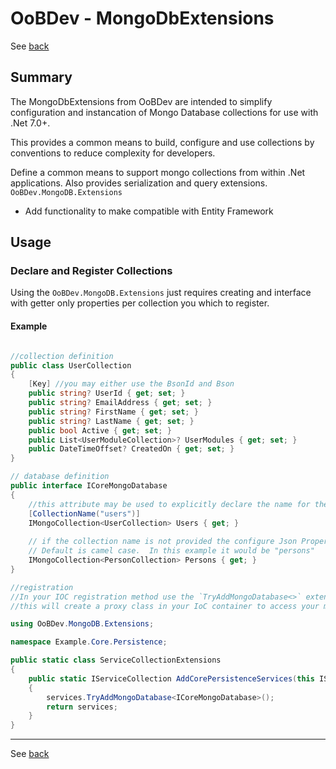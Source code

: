 # OoBDev - MongoDbExtensions

See [back](MajorFunctionality.md)

## Summary

The MongoDbExtensions from OoBDev are intended to simplify configuration and instancation of Mongo Database collections for use with .Net 7.0+.

This provides a common means to build, configure and use collections by conventions to reduce complexity for developers. 

Define a common means to support mongo collections from within .Net applications.  Also provides 
serialization and query extensions. `OoBDev.MongoDB.Extensions`

* Add functionality to make compatible with Entity Framework

## Usage

### Declare and Register Collections 

Using the `OoBDev.MongoDB.Extensions` just requires creating and interface with getter only properties per collection you which to register.  

#### Example

```csharp

//collection definition
public class UserCollection
{
    [Key] //you may either use the BsonId and Bson
    public string? UserId { get; set; }
    public string? EmailAddress { get; set; }
    public string? FirstName { get; set; }
    public string? LastName { get; set; }
    public bool Active { get; set; }
    public List<UserModuleCollection>? UserModules { get; set; }
    public DateTimeOffset? CreatedOn { get; set; }
}

// database definition
public interface ICoreMongoDatabase
{
    //this attribute may be used to explicitly declare the name for the related collection in MongoDB
    [CollectionName("users")] 
    IMongoCollection<UserCollection> Users { get; }
    
    // if the collection name is not provided the configure Json Property Naming Policy will be used.  
    // Default is camel case.  In this example it would be "persons"
    IMongoCollection<PersonCollection> Persons { get; }
}

//registration
//In your IOC registration method use the `TryAddMongoDatabase<>` extension method from the `OoBDev.MongoDb.Extensions` namespace.
//this will create a proxy class in your IoC container to access your mongodb

using OoBDev.MongoDB.Extensions;

namespace Example.Core.Persistence;

public static class ServiceCollectionExtensions
{
    public static IServiceCollection AddCorePersistenceServices(this IServiceCollection services)
    {
        services.TryAddMongoDatabase<ICoreMongoDatabase>();
        return services;
    }
}
```

---

See [back](MajorFunctionality.md)
